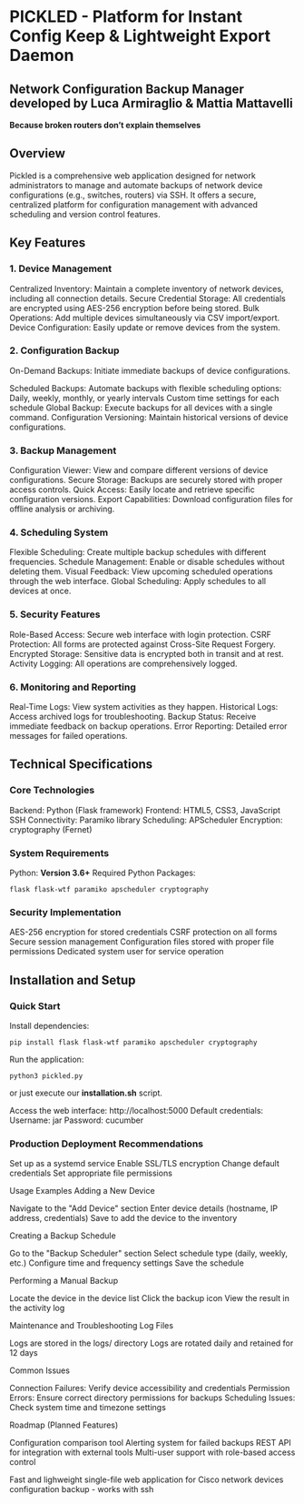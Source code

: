 # PICKLED - Platform for Instant Config Keep & Lightweight Export Daemon
## Network Configuration Backup Manager developed by Luca Armiraglio & Mattia Mattavelli

__Because broken routers don’t explain themselves__

## Overview

Pickled is a comprehensive web application designed for network administrators to manage and automate backups of network device configurations (e.g., switches, routers) via SSH. It offers a secure, centralized platform for configuration management with advanced scheduling and version control features.


## Key Features
### 1. Device Management

 Centralized Inventory: Maintain a complete inventory of network devices, including all connection details.
 Secure Credential Storage: All credentials are encrypted using AES-256 encryption before being stored.
 Bulk Operations: Add multiple devices simultaneously via CSV import/export.
 Device Configuration: Easily update or remove devices from the system.

### 2. Configuration Backup

On-Demand Backups: Initiate immediate backups of device configurations.

 Scheduled Backups: Automate backups with flexible scheduling options:
 Daily, weekly, monthly, or yearly intervals
 Custom time settings for each schedule
 Global Backup: Execute backups for all devices with a single command.
 Configuration Versioning: Maintain historical versions of device configurations.


### 3. Backup Management

 Configuration Viewer: View and compare different versions of device configurations.
 Secure Storage: Backups are securely stored with proper access controls.
 Quick Access: Easily locate and retrieve specific configuration versions.
 Export Capabilities: Download configuration files for offline analysis or archiving.


### 4. Scheduling System

 Flexible Scheduling: Create multiple backup schedules with different frequencies.
 Schedule Management: Enable or disable schedules without deleting them.
 Visual Feedback: View upcoming scheduled operations through the web interface.
 Global Scheduling: Apply schedules to all devices at once.


### 5. Security Features

 Role-Based Access: Secure web interface with login protection.
 CSRF Protection: All forms are protected against Cross-Site Request Forgery.
 Encrypted Storage: Sensitive data is encrypted both in transit and at rest.
 Activity Logging: All operations are comprehensively logged.


### 6. Monitoring and Reporting

 Real-Time Logs: View system activities as they happen.
 Historical Logs: Access archived logs for troubleshooting.
 Backup Status: Receive immediate feedback on backup operations.
 Error Reporting: Detailed error messages for failed operations.


## Technical Specifications
### Core Technologies

 Backend: Python (Flask framework)
 Frontend: HTML5, CSS3, JavaScript
 SSH Connectivity: Paramiko library
 Scheduling: APScheduler
 Encryption: cryptography (Fernet)


### System Requirements

 Python: __Version 3.6+__
 Required Python Packages:

```
flask flask-wtf paramiko apscheduler cryptography
```


### Security Implementation

 AES-256 encryption for stored credentials
 CSRF protection on all forms
 Secure session management
 Configuration files stored with proper file permissions
 Dedicated system user for service operation

## Installation and Setup
### Quick Start

 Install dependencies:
```
pip install flask flask-wtf paramiko apscheduler cryptography
```
Run the application:
```
python3 pickled.py
```
or just execute our __installation.sh__ script.

 Access the web interface:
 http://localhost:5000
 Default credentials:
 Username: jar
 Password: cucumber

### Production Deployment Recommendations

 Set up as a systemd service
 Enable SSL/TLS encryption
 Change default credentials
 Set appropriate file permissions

Usage Examples
Adding a New Device

 Navigate to the "Add Device" section
 Enter device details (hostname, IP address, credentials)
 Save to add the device to the inventory

Creating a Backup Schedule

 Go to the "Backup Scheduler" section
 Select schedule type (daily, weekly, etc.)
 Configure time and frequency settings
 Save the schedule

Performing a Manual Backup

 Locate the device in the device list
 Click the backup icon
 View the result in the activity log

Maintenance and Troubleshooting
Log Files

 Logs are stored in the logs/ directory
 Logs are rotated daily and retained for 12 days

Common Issues

 Connection Failures: Verify device accessibility and credentials
 Permission Errors: Ensure correct directory permissions for backups
 Scheduling Issues: Check system time and timezone settings

Roadmap (Planned Features)

 Configuration comparison tool
 Alerting system for failed backups
 REST API for integration with external tools
 Multi-user support with role-based access control


Fast and lighweight single-file web application for Cisco network devices configuration backup - works with ssh

